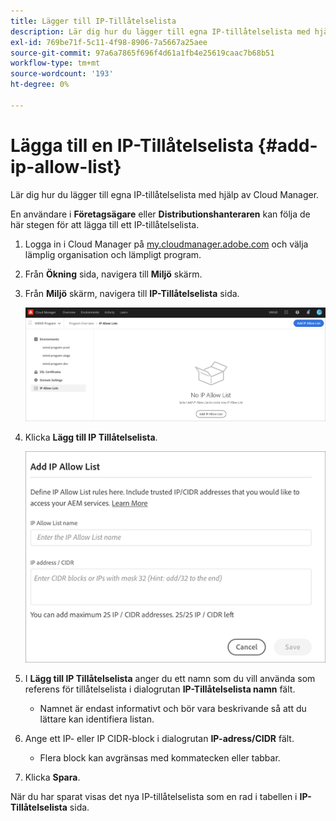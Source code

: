 ```yaml
---
title: Lägger till IP-Tillåtelselista
description: Lär dig hur du lägger till egna IP-tillåtelselista med hjälp av Cloud Manager.
exl-id: 769be71f-5c11-4f98-8906-7a5667a25aee
source-git-commit: 97a6a7865f696f4d61a1fb4e25619caac7b68b51
workflow-type: tm+mt
source-wordcount: '193'
ht-degree: 0%

---
```



# Lägga till en IP-Tillåtelselista {#add-ip-allow-list}

Lär dig hur du lägger till egna IP-tillåtelselista med hjälp av Cloud Manager.

En användare i **Företagsägare** eller **Distributionshanteraren** kan följa de här stegen för att lägga till ett IP-tillåtelselista.

1. Logga in i Cloud Manager på [my.cloudmanager.adobe.com](https://my.cloudmanager.adobe.com/) och välja lämplig organisation och lämpligt program.

1. Från **Ökning** sida, navigera till **Miljö** skärm.

1. Från **Miljö** skärm, navigera till **IP-Tillåtelselista** sida.

   ![Alternativet IP-tillåtelselista på sidopanelen](/help/implementing/cloud-manager/assets/ip-allow-list/ip-allow-list-create.png)

1. Klicka **Lägg till IP Tillåtelselista**.

   ![Dialogrutan Lägg till IP-Tillåtelselista](/help/implementing/cloud-manager/assets/ip-allow-list/ip-allow-list-create02.png)

1. I **Lägg till IP Tillåtelselista** anger du ett namn som du vill använda som referens för tillåtelselista i dialogrutan **IP-Tillåtelselista namn** fält.

   * Namnet är endast informativt och bör vara beskrivande så att du lättare kan identifiera listan.

1. Ange ett IP- eller IP CIDR-block i dialogrutan **IP-adress/CIDR** fält.

   * Flera block kan avgränsas med kommatecken eller tabbar.

1. Klicka **Spara**.

När du har sparat visas det nya IP-tillåtelselista som en rad i tabellen i **IP-Tillåtelselista** sida.
